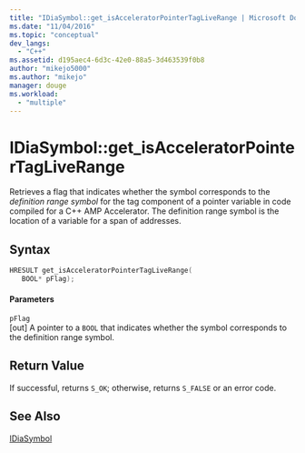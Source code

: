 ```yaml
---
title: "IDiaSymbol::get_isAcceleratorPointerTagLiveRange | Microsoft Docs"
ms.date: "11/04/2016"
ms.topic: "conceptual"
dev_langs: 
  - "C++"
ms.assetid: d195aec4-6d3c-42e0-88a5-3d463539f0b8
author: "mikejo5000"
ms.author: "mikejo"
manager: douge
ms.workload: 
  - "multiple"
---
```

# IDiaSymbol::get_isAcceleratorPointerTagLiveRange
Retrieves a flag that indicates whether the symbol corresponds to the *definition range symbol* for the tag component of a pointer variable in code compiled for a C++ AMP Accelerator. The definition range symbol is the location of a variable for a span of addresses.  
  
## Syntax  
  
```C++  
HRESULT get_isAcceleratorPointerTagLiveRange(   
   BOOL* pFlag);  
```  
  
#### Parameters  
 `pFlag`  
 [out] A pointer to a `BOOL` that indicates whether the symbol corresponds to the definition range symbol.  
  
## Return Value  
 If successful, returns `S_OK`; otherwise, returns `S_FALSE` or an error code.  
  
## See Also  
 [IDiaSymbol](../../debugger/debug-interface-access/idiasymbol.md)